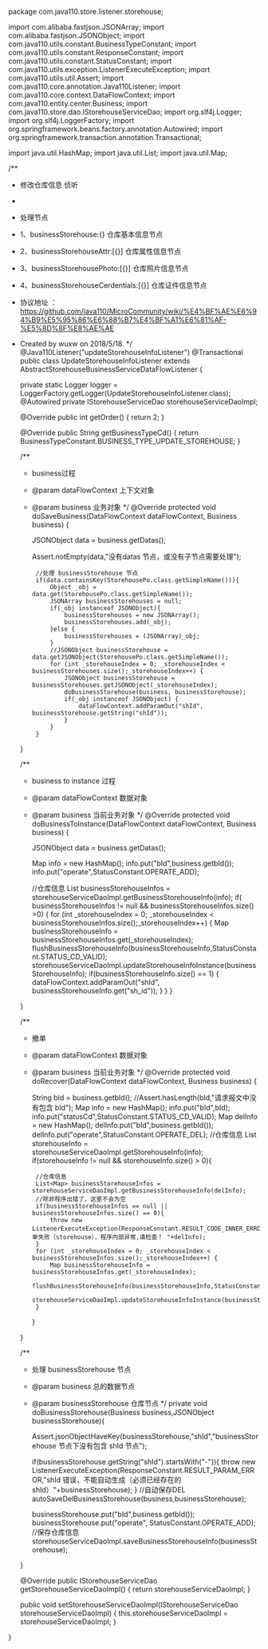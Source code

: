 package com.java110.store.listener.storehouse;

import com.alibaba.fastjson.JSONArray;
import com.alibaba.fastjson.JSONObject;
import com.java110.utils.constant.BusinessTypeConstant;
import com.java110.utils.constant.ResponseConstant;
import com.java110.utils.constant.StatusConstant;
import com.java110.utils.exception.ListenerExecuteException;
import com.java110.utils.util.Assert;
import com.java110.core.annotation.Java110Listener;
import com.java110.core.context.DataFlowContext;
import com.java110.entity.center.Business;
import com.java110.store.dao.IStorehouseServiceDao;
import org.slf4j.Logger;
import org.slf4j.LoggerFactory;
import org.springframework.beans.factory.annotation.Autowired;
import org.springframework.transaction.annotation.Transactional;

import java.util.HashMap;
import java.util.List;
import java.util.Map;

/**
 * 修改仓库信息 侦听
 *
 * 处理节点
 * 1、businessStorehouse:{} 仓库基本信息节点
 * 2、businessStorehouseAttr:[{}] 仓库属性信息节点
 * 3、businessStorehousePhoto:[{}] 仓库照片信息节点
 * 4、businessStorehouseCerdentials:[{}] 仓库证件信息节点
 * 协议地址 ：https://github.com/java110/MicroCommunity/wiki/%E4%BF%AE%E6%94%B9%E5%95%86%E6%88%B7%E4%BF%A1%E6%81%AF-%E5%8D%8F%E8%AE%AE
 * Created by wuxw on 2018/5/18.
 */
@Java110Listener("updateStorehouseInfoListener")
@Transactional
public class UpdateStorehouseInfoListener extends AbstractStorehouseBusinessServiceDataFlowListener {

    private static Logger logger = LoggerFactory.getLogger(UpdateStorehouseInfoListener.class);
    @Autowired
    private IStorehouseServiceDao storehouseServiceDaoImpl;

    @Override
    public int getOrder() {
        return 2;
    }

    @Override
    public String getBusinessTypeCd() {
        return BusinessTypeConstant.BUSINESS_TYPE_UPDATE_STOREHOUSE;
    }

    /**
     * business过程
     * @param dataFlowContext 上下文对象
     * @param business 业务对象
     */
    @Override
    protected void doSaveBusiness(DataFlowContext dataFlowContext, Business business) {

        JSONObject data = business.getDatas();

        Assert.notEmpty(data,"没有datas 节点，或没有子节点需要处理");


            //处理 businessStorehouse 节点
            if(data.containsKey(StorehousePo.class.getSimpleName())){
                Object _obj = data.get(StorehousePo.class.getSimpleName());
                JSONArray businessStorehouses = null;
                if(_obj instanceof JSONObject){
                    businessStorehouses = new JSONArray();
                    businessStorehouses.add(_obj);
                }else {
                    businessStorehouses = (JSONArray)_obj;
                }
                //JSONObject businessStorehouse = data.getJSONObject(StorehousePo.class.getSimpleName());
                for (int _storehouseIndex = 0; _storehouseIndex < businessStorehouses.size();_storehouseIndex++) {
                    JSONObject businessStorehouse = businessStorehouses.getJSONObject(_storehouseIndex);
                    doBusinessStorehouse(business, businessStorehouse);
                    if(_obj instanceof JSONObject) {
                        dataFlowContext.addParamOut("shId", businessStorehouse.getString("shId"));
                    }
                }
            }
    }


    /**
     * business to instance 过程
     * @param dataFlowContext 数据对象
     * @param business 当前业务对象
     */
    @Override
    protected void doBusinessToInstance(DataFlowContext dataFlowContext, Business business) {

        JSONObject data = business.getDatas();

        Map info = new HashMap();
        info.put("bId",business.getbId());
        info.put("operate",StatusConstant.OPERATE_ADD);

        //仓库信息
        List<Map> businessStorehouseInfos = storehouseServiceDaoImpl.getBusinessStorehouseInfo(info);
        if( businessStorehouseInfos != null && businessStorehouseInfos.size() >0) {
            for (int _storehouseIndex = 0; _storehouseIndex < businessStorehouseInfos.size();_storehouseIndex++) {
                Map businessStorehouseInfo = businessStorehouseInfos.get(_storehouseIndex);
                flushBusinessStorehouseInfo(businessStorehouseInfo,StatusConstant.STATUS_CD_VALID);
                storehouseServiceDaoImpl.updateStorehouseInfoInstance(businessStorehouseInfo);
                if(businessStorehouseInfo.size() == 1) {
                    dataFlowContext.addParamOut("shId", businessStorehouseInfo.get("sh_id"));
                }
            }
        }

    }

    /**
     * 撤单
     * @param dataFlowContext 数据对象
     * @param business 当前业务对象
     */
    @Override
    protected void doRecover(DataFlowContext dataFlowContext, Business business) {

        String bId = business.getbId();
        //Assert.hasLength(bId,"请求报文中没有包含 bId");
        Map info = new HashMap();
        info.put("bId",bId);
        info.put("statusCd",StatusConstant.STATUS_CD_VALID);
        Map delInfo = new HashMap();
        delInfo.put("bId",business.getbId());
        delInfo.put("operate",StatusConstant.OPERATE_DEL);
        //仓库信息
        List<Map> storehouseInfo = storehouseServiceDaoImpl.getStorehouseInfo(info);
        if(storehouseInfo != null && storehouseInfo.size() > 0){

            //仓库信息
            List<Map> businessStorehouseInfos = storehouseServiceDaoImpl.getBusinessStorehouseInfo(delInfo);
            //除非程序出错了，这里不会为空
            if(businessStorehouseInfos == null || businessStorehouseInfos.size() == 0){
                throw new ListenerExecuteException(ResponseConstant.RESULT_CODE_INNER_ERROR,"撤单失败（storehouse），程序内部异常,请检查！ "+delInfo);
            }
            for (int _storehouseIndex = 0; _storehouseIndex < businessStorehouseInfos.size();_storehouseIndex++) {
                Map businessStorehouseInfo = businessStorehouseInfos.get(_storehouseIndex);
                flushBusinessStorehouseInfo(businessStorehouseInfo,StatusConstant.STATUS_CD_VALID);
                storehouseServiceDaoImpl.updateStorehouseInfoInstance(businessStorehouseInfo);
            }
        }

    }



    /**
     * 处理 businessStorehouse 节点
     * @param business 总的数据节点
     * @param businessStorehouse 仓库节点
     */
    private void doBusinessStorehouse(Business business,JSONObject businessStorehouse){

        Assert.jsonObjectHaveKey(businessStorehouse,"shId","businessStorehouse 节点下没有包含 shId 节点");

        if(businessStorehouse.getString("shId").startsWith("-")){
            throw new ListenerExecuteException(ResponseConstant.RESULT_PARAM_ERROR,"shId 错误，不能自动生成（必须已经存在的shId）"+businessStorehouse);
        }
        //自动保存DEL
        autoSaveDelBusinessStorehouse(business,businessStorehouse);

        businessStorehouse.put("bId",business.getbId());
        businessStorehouse.put("operate", StatusConstant.OPERATE_ADD);
        //保存仓库信息
        storehouseServiceDaoImpl.saveBusinessStorehouseInfo(businessStorehouse);

    }



    @Override
    public IStorehouseServiceDao getStorehouseServiceDaoImpl() {
        return storehouseServiceDaoImpl;
    }

    public void setStorehouseServiceDaoImpl(IStorehouseServiceDao storehouseServiceDaoImpl) {
        this.storehouseServiceDaoImpl = storehouseServiceDaoImpl;
    }



}

